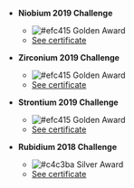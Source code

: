 - **Niobium 2019 Challenge**
  - ![#efc415](https://placehold.it/15/efc415/000000?text=+) Golden Award
  - [See certificate](https://app.codility.com/cert/view/cert4NQKRK-7JB46DVN9GD7GRMP/?fbclid=IwAR2ogCWku_EPL9ItR3NputI4xgR0AJYD-30dIX6tpekldh9rfVnX_y8qiHE)

- **Zirconium 2019 Challenge**
  - ![#efc415](https://placehold.it/15/efc415/000000?text=+) Golden Award
  - [See certificate](https://app.codility.com/cert/view/cert4PB2J6-CDG2S6J593YFPNPV/)

- **Strontium 2019 Challenge**
  - ![#efc415](https://placehold.it/15/efc415/000000?text=+) Golden Award
  - [See certificate](https://app.codility.com/cert/view/cert3A4BHD-ES6MAFXTFPKKQPPP/)

- **Rubidium 2018 Challenge** 
  - ![#c4c3ba](https://placehold.it/15/c4c3ba/000000?text=+) Silver Award
  - [See certificate](https://app.codility.com/cert/view/certQ3T2H4-WZ6SJV9VYYJ8NVD4/)
  

